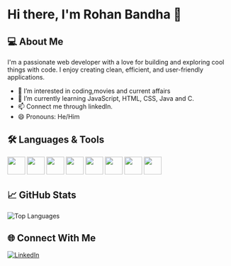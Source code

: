 # Hi there, I'm Rohan Bandha 👋

## 💻 About Me
I'm a passionate web developer with a love for building and exploring cool things with code. I enjoy creating clean, efficient, and user-friendly applications.

- 👀 I’m interested in coding,movies and current affairs
- 🌱 I’m currently learning JavaScript, HTML, CSS, Java and C.
- 📫 Connect me through linkedln.
- 😄 Pronouns: He/Him
  
## 🛠️ Languages & Tools
<img src="https://cdn.jsdelivr.net/gh/devicons/devicon@latest/icons/html5/html5-original.svg" width="40" height="40" />
<img src="https://cdn.jsdelivr.net/gh/devicons/devicon@latest/icons/css3/css3-original.svg" width="40" height="40" />
<img src="https://cdn.jsdelivr.net/gh/devicons/devicon@latest/icons/javascript/javascript-original.svg" width="40" height="40" />
<img src="https://cdn.jsdelivr.net/gh/devicons/devicon@latest/icons/java/java-original.svg" width="40" height="40" />
<img src="https://cdn.jsdelivr.net/gh/devicons/devicon@latest/icons/tailwindcss/tailwindcss-original.svg" width="40" height="40" />
<img src="https://cdn.jsdelivr.net/gh/devicons/devicon@latest/icons/react/react-original.svg" width="40" height="40" />
<img src="https://cdn.jsdelivr.net/gh/devicons/devicon@latest/icons/vitejs/vitejs-original.svg" width="40" height="40" />
<img src="https://cdn.jsdelivr.net/gh/devicons/devicon@latest/icons/vscode/vscode-original.svg" width="40" height="40" />

## 📈 GitHub Stats
![Top Languages](https://github-readme-stats.vercel.app/api/top-langs/?username=rohanbandha&layout=compact&theme=github_dark)

## 🌐 Connect With Me
[![LinkedIn](https://img.shields.io/badge/-LinkedIn-0A66C2?style=flat&logo=linkedin&logoColor=white)](https://www.linkedin.com/in/rohan-bandha)
